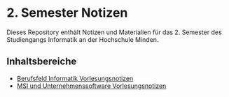 # 2. Semester Notizen

Dieses Repository enthält Notizen und Materialien für das 2. Semester des Studiengangs Informatik an der Hochschule Minden.

## Inhaltsbereiche

- [Berufsfeld Informatik Vorlesungsnotizen](/Berufsfeld%20Informatik/Inhalt.md)
- [MSI und Unternehmenssoftware Vorlesungsnotizen](/MSI%20und%20Unternehmenssoftware/Inhalt.md)
